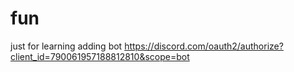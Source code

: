 # fun
just for learning
adding bot https://discord.com/oauth2/authorize?client_id=790061957188812810&scope=bot
